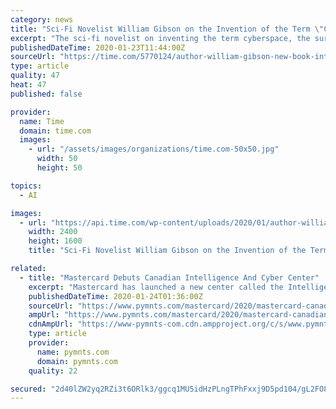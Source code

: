 ```yaml
---
category: news
title: "Sci-Fi Novelist William Gibson on the Invention of the Term \"Cyberspace\" and How AI Could be Truly Intelligent"
excerpt: "The sci-fi novelist on inventing the term cyberspace, the surprising way AI could be truly intelligent and the ending he regrets In the same way Hunter S. Thompson and Pablo Picasso gave us gonzo journalism and Cubism, you’ve been credited with creating cyberpunk and inventing the term cyberspace. How do you plead? I remember early in my ..."
publishedDateTime: 2020-01-23T11:44:00Z
sourceUrl: "https://time.com/5770124/author-william-gibson-new-book-interview/"
type: article
quality: 47
heat: 47
published: false

provider:
  name: Time
  domain: time.com
  images:
    - url: "/assets/images/organizations/time.com-50x50.jpg"
      width: 50
      height: 50

topics:
  - AI

images:
  - url: "https://api.time.com/wp-content/uploads/2020/01/author-william-gibson-new-book-interview.jpg"
    width: 2400
    height: 1600
    title: "Sci-Fi Novelist William Gibson on the Invention of the Term \"Cyberspace\" and How AI Could be Truly Intelligent"

related:
  - title: "Mastercard Debuts Canadian Intelligence And Cyber Center"
    excerpt: "Mastercard has launched a new center called the Intelligence and Cyber Centre in Vancouver, Canada, focused on speeding innovation in artificial intelligence (AI), cybersecurity and Internet of Things (IoT), according to a release. The Vancouver center, which will create 380 jobs, is going to be one of six planned spaces for the financial ..."
    publishedDateTime: 2020-01-24T01:36:00Z
    sourceUrl: "https://www.pymnts.com/mastercard/2020/mastercard-canadian-intelligence-cyber-center/"
    ampUrl: "https://www.pymnts.com/mastercard/2020/mastercard-canadian-intelligence-cyber-center/amp/"
    cdnAmpUrl: "https://www-pymnts-com.cdn.ampproject.org/c/s/www.pymnts.com/mastercard/2020/mastercard-canadian-intelligence-cyber-center/amp/"
    type: article
    provider:
      name: pymnts.com
      domain: pymnts.com
    quality: 22

secured: "2d40lZW2yq2RZi3t6ORlk3/ggcq1MU5idHzPLngTPhFxxj9D5pd104/gL2FO8AC8oP/QeKbnImMO9tSJ1LBggaV4QpWRQAvPWBvGuAnBQ94u/lkSup8Fyv2HM04cJd1W1Rz9YgAKZG3E81v3S45MJxGwVaeKSGSDdjtWmJJIfrm16/2l9EcVlyp7umcOYvC5h5A6/nuloVTxEiXYB7qLfHAAE9OAawZ32+OCvVC+DmvWomo6crGbaIhT8UfLGlUtyLmMwLwUpGRXrvSka/iRC6Zk6wC1ezRzNcYjE0prIxYVWOWyS0QXTfFv70ds5FfyGZHcO9h3yqs6/Fdg9tg3iLDpwvuV1ztSvy1bz0weDKFFSM2wungU0C/Rc2Gds55Se9MO5PrzFQXvosRPVLDVt8929UjivmaNUDsQHKUbNHaMrSaDUsAtNBL1KQxOilD4ysFhZxNj5MZyecsv0YzllWRgd2QUy15C4Xpw8/8QQuQ=;OY66S0jA74sWglSEFRpahQ=="
---
```


